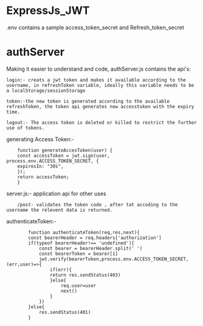 # ExpressJs_JWT

.env 
contains a sample access_token_secret and Refresh_token_secret

# authServer
 
Making it easier to understand and code,
authServer.js contains the api's:

    login:- creats a jwt token and makes it available according to the username, in refreshToken variable, ideally this variable needs to be a localStorage/sessionStorage

    token:-the new token is generated according to the available refreshToken, the token api generates new accesstoken with the expiry time.

    logout:- The access token is deleted or killed to restrict the further use of tokens.

generating Access Token:-

        function generateAccesToken(user) {
        const accessToken = jwt.sign(user, process.env.ACCESS_TOKEN_SECRET, {
        expiresIn: "30s",
        });
        return accessToken;
        }


server.js:-
    application api for other uses

        /post- validates the token code , after tat accoding to the username the relevent data is returned.
    
authenticateToken:-

            function authenticateToken(req,res,next){
            const bearerHeader = req.headers['authorization']
            if(typeof bearerHeader!== 'undefined'){
                const bearer = bearerHeader.split(' ')
                const bearerToken = bearer[1]
                jwt.verify(bearerToken,process.env.ACCESS_TOKEN_SECRET,(err,user)=>{
                    if(err){
                    return res.sendStatus(403)
                    }else{
                        req.user=user
                        next()
                    }
                })
            }else{
                res.sendStatus(401)
            }